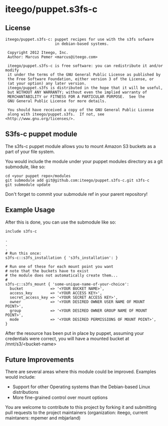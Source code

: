 # iteego/puppet.s3fs-c
## License
    iteego/puppet.s3fs-c: puppet recipes for use with the s3fs sofware
                          in debian-based systems.
    
     Copyright 2012 Iteego, Inc.
     Author: Marcus Pemer <marcus@iteego.com>
    
     iteego/puppet.s3fs-c is free software: you can redistribute it and/or modify
     it under the terms of the GNU General Public License as published by
     the Free Software Foundation, either version 3 of the License, or
     (at your option) any later version.
     iteego/puppet.s3fs is distributed in the hope that it will be useful,
     but WITHOUT ANY WARRANTY; without even the implied warranty of
     MERCHANTABILITY or FITNESS FOR A PARTICULAR PURPOSE.  See the
     GNU General Public License for more details.
    
     You should have received a copy of the GNU General Public License
     along with iteego/puppet.s3fs.  If not, see <http://www.gnu.org/licenses/>.
    

## S3fs-c puppet module

The s3fs-c puppet module allows you to mount Amazon S3 buckets
as a part of your file system.

You would include the module under your puppet modules directory
as a git submodule, like so:

    cd <your puppet repo>/modules
    git submodule add git@github.com:iteego/puppet.s3fs-c.git s3fs-c
    git submodule update

Don't forget to commit your submodule ref in your parent repository!

## Example Usage

After this is done, you can use the submodule like so:

    include s3fs-c

    .
    .
    .
    # Run this once:
    s3fs-c::s3fs_installation { 's3fs_installation': }

    # Run one of these for each mount point you want
    # note that the buckets have to exist
    # the module does not automatically create them...
    #
    s3fs-c::s3fs_mount { 'some-unique-name-of-your-choice':
      bucket            => '<YOUR BUCKET NAME>',
      access_key        => '<YOUR ACCESS KEY>',
      secret_access_key => '<YOUR SECRET ACCESS KEY>',
      owner             => '<YOUR DESIRED OWNER USER NAME OF MOUNT POINT>',
      group             => '<YOUR DESIRED OWNER GROUP NAME OF MOUNT POINT>',
      mode              => '<YOUR DESIRED PERMISSIONS OF MOUNT POINT>',
    }


After the resource has been put in place by puppet, assuming your credentials
were correct, you will have a mounted bucket at /mnt/s3/\<bucket-name\>

## Future Improvements

There are several areas where this module could be improved. Examples would include:
* Support for other Operating systems than the Debian-based Linux distributions
* More fine-grained control over mount options

You are welcome to contribute to this project by forking it and submitting pull requests to the project maintainers (organization: iteego, current maintaners: mpemer and mbjarland)
